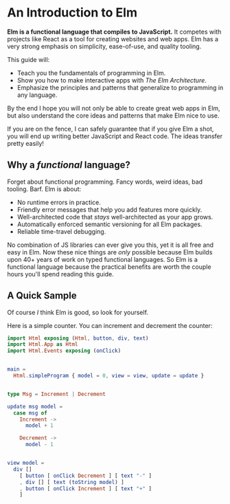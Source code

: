 # An Introduction to Elm

**Elm is a functional language that compiles to JavaScript.** It competes with projects like React as a tool for creating websites and web apps. Elm has a very strong emphasis on simplicity, ease-of-use, and quality tooling.

This guide will:

  - Teach you the fundamentals of programming in Elm.
  - Show you how to make interactive apps with *The Elm Architecture*.
  - Emphasize the principles and patterns that generalize to programming in any language.

By the end I hope you will not only be able to create great web apps in Elm, but also understand the core ideas and patterns that make Elm nice to use.

If you are on the fence, I can safely guarantee that if you give Elm a shot, you will end up writing better JavaScript and React code. The ideas transfer pretty easily!


## Why a *functional* language?

Forget about functional programming. Fancy words, weird ideas, bad tooling. Barf. Elm is about:

  - No runtime errors in practice.
  - Friendly error messages that help you add features more quickly.
  - Well-architected code that *stays* well-architected as your app grows.
  - Automatically enforced semantic versioning for all Elm packages.
  - Reliable time-travel debugging.

No combination of JS libraries can ever give you this, yet it is all free and easy in Elm. Now these nice things are *only* possible because Elm builds upon 40+ years of work on typed functional languages. So Elm is a functional language because the practical benefits are worth the couple hours you'll spend reading this guide.


## A Quick Sample

Of course *I* think Elm is good, so look for yourself.

Here is a simple counter. You can increment and decrement the counter:

```elm
import Html exposing (Html, button, div, text)
import Html.App as Html
import Html.Events exposing (onClick)


main =
  Html.simpleProgram { model = 0, view = view, update = update }


type Msg = Increment | Decrement

update msg model =
  case msg of
    Increment ->
      model + 1

    Decrement ->
      model - 1


view model =
  div []
    [ button [ onClick Decrement ] [ text "-" ]
    , div [] [ text (toString model) ]
    , button [ onClick Increment ] [ text "+" ]
    ]
```
